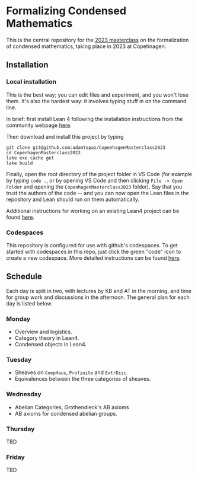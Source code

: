 # Formalizing Condensed Mathematics

This is the central repository for the [2023 masterclass](https://www.math.ku.dk/english/calendar/events/formalisation-of-mathematics/) on the formalization of condensed mathematics, taking place in 2023 at Copehnagen.

## Installation

### Local installation

This is the best way; you can edit files and experiment, and you won't lose them.
It's also the hardest way: it involves typing stuff in on the command line. 

In brief: first install Lean 4 following the installation instructions from the community webpage [here](https://leanprover-community.github.io/get_started.html#regular-install).

Then download and install this project by typing

```
git clone git@github.com:adamtopaz/CopenhagenMasterclass2023
cd CopenhagenMasterclass2023
lake exe cache get
lake build
```

Finally, open the root directory of the project folder in VS Code (for example by typing `code .`, or by opening VS Code and then clicking `File -> Open Folder` and opening the `CopenhagenMasterclass2023` folder). Say that you trust the authors of the code -- 
and you can now open the Lean files in the repository and Lean should run on them automatically.

Additional instructions for working on an existing Lean4 project can be found [here](https://leanprover-community.github.io/install/project.html#working-on-an-existing-project). 

### Codespaces

This repository is configured for use with github's codespaces.
To get started with codespaces in this repo, just click the green "code" icon to create a new codespace.
More detailed instructions can be found [here](https://docs.github.com/en/codespaces/developing-in-codespaces/creating-a-codespace-for-a-repository).

## Schedule

Each day is split in two, with lectures by KB and AT in the morning, and time for group work and discussions in the afternoon.
The general plan for each day is listed below.

### Monday

- Overview and logistics.
- Category theory in Lean4.
- Condensed objects in Lean4.

### Tuesday

- Sheaves on `CompHaus`, `Profinite` and `ExtrDisc`.
- Equivalences between the three categories of sheaves.

### Wednesday

- Abelian Categories, Grothendieck's AB axioms
- AB axioms for condensed abelian groups.

### Thursday

TBD

### Friday

TBD